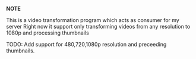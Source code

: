 **NOTE** 

This is a video transformation program which acts as consumer for my server 
Right now it support only transforming videos from any resolution to 1080p and processing thumbnails

TODO:
Add support for 480,720,1080p resolution and preceeding thumbnails.





